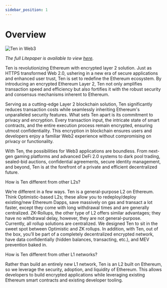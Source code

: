 ```yaml
---
sidebar_position: 1
---
```

# Overview

![Ten in Web3](../assets/overview-banner.png)

_The full Litepaper is available to view [here](https://ten.xyz/litepaper)._
 
Ten is revolutionizing Ethereum with encrypted layer 2 solution. Just as HTTPS transformed Web 2.0, ushering in a new era of secure applications and enhanced user trust, Ten is set to redefine the Ethereum ecosystem. By introducing an encrypted Ethereum Layer 2, Ten not only amplifies transaction speed and efficiency but also fortifies it with the robust security and consensus mechanisms inherent to Ethereum.

Serving as a cutting-edge Layer 2 blockchain solution, Ten significantly reduces transaction costs while seamlessly inheriting Ethereum's unparalleled security features. What sets Ten apart is its commitment to privacy and encryption. Every transaction input, the intricate state of smart contracts, and the entire execution process remain encrypted, ensuring utmost confidentiality. This encryption in blockchain ensures users and developers enjoy a familiar Web2 experience without compromising on privacy or functionality.

With Ten, the possibilities for Web3 applications are boundless. From next-gen gaming platforms and advanced DeFi 2.0 systems to dark pool trading, sealed-bid auctions, confidential agreements, secure identity management, and beyond, Ten is at the forefront of a private and efficient decentralized future.


How is Ten different from other L2s?

We’re different in a few ways. Ten is a general-purpose L2 on Ethereum. Think Optimistic-based L2s; these allow you to redeploy/deploy existing/new Ethereum Dapps, save massively on gas and transact a lot faster, except they come with long withdrawal times and are generally centralized.
ZK-Rollups, the other type of L2 offers similar advantages; they have no withdrawal delay, however, they are not general-purpose. Currently, all rollup solutions are centralized. We designed Ten to sit in the sweet spot between Optimistic and ZK rollups. In addition, with Ten, out of the box, you’ll be part of a completely decentralized encrypted network, have data confidentially (hidden balances, transacting, etc.), and MEV prevention baked in.

How is Ten different from other L1 networks?

Rather than build an entirely new L1 network, Ten is an L2 built on Ethereum, so we leverage the security, adoption, and liquidity of Ethereum. This allows developers to build encrypted applications while leveraging existing Ethereum smart contracts and existing developer tooling.
